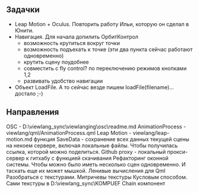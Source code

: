 ## Задачки
* Leap Motion + Oculus. Повторить работу Ильи, которую он сделал в Юнити.
* Навигация. Для начала допилить ОрбитКонтрол
  * возможность крутиться вокруг точки 
  * возможность подъехать к точке (эти два пункта сейчас работают одновременно)
  * крутить сцену поудобнее
  * совместить с fly control? по переключению режимов кнопками 1,2
  * развивать удобство навигации
* Объект LoadFile. А то сейчас везде пишем loadFile(filename)... достало ;-)  

## Направления
OSC - D:\viewlang_sync\viewlanging\osc\readme.md 
AnimationProcess - viewlang/qml/AnimationProcess.qml 
Leap Motion - viewlang/leap-motion.md 
функция SaveData - сохранение всех данных текущей сцены на некоем сервере, включая локальные файлы. Чтобы получилась ссылка, которой можно поделиться.
Github proxy - локальный прокси-сервер к гитхабу с функцией скачивания
Рефакторинг оконной системы. Чтобы можно было иметь несколько сцен одновременно. И таскать еще их может мышкой.
Ленивые вычисления для Qml
Разобраться с текстурами. Митричевы текстуры Кусловым способом. Сами текстуры в D:\viewlang_sync\KOMPUEF 
Chain компонент
